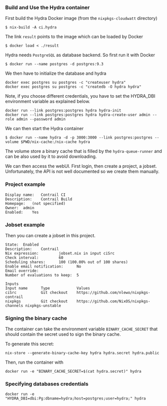 ### Build and Use the Hydra container

First build the Hydra Docker image (from the `nixpkgs-cloudwatt` directory)
```
$ nix-build -A ci.hydra
```

The link `result` points to the image which can be loaded by Docker
```
$ docker load < ./result
```

Hydra needs `PostgreSQL` as database backend. So first run it with Docker
```
$ docker run --name postgres -d postgres:9.3
```

We then have to initialize the database and hydra

```
docker exec postgres su postgres -c "createuser hydra"
docker exec postgres su postgres -c "createdb -O hydra hydra"
```

Note, if you choose different credentials, you have to set the
HYDRA_DBI environment variable as explained below.

```
docker run --link postgres:postgres hydra hydra-init
docker run --link postgres:postgres hydra hydra-create-user admin --role admin --password admin
```

We can then start the Hydra container
```
$ docker run --name hydra -d -p 3000:3000 --link postgres:postgres --volume $PWD/nix-cache:/nix-cache hydra
```

The volume store a binary cache that is filled by the
`hydra-queue-runner` and can be also used by it to avoid downloading.

We can then access the webUI. First login, then create a project, a
jobset. Unfortunately, the API is not well documented so we create
them manually.

### Project example

```
Display name: 	Contrail CI
Description: 	Contrail Build
Homepage: 	(not specified)
Owner: 	admin
Enabled: 	Yes
```

### Jobset example
Then you can create a jobset in this project.

```
State:  Enabled
Description:    Contrail
Nix expression:         jobset.nix in input ciSrc
Check interval:         60
Scheduling shares:      100 (100.00% out of 100 shares)
Enable email notification:      No
Email override:         
Number of evaluations to keep:  5

Inputs
Input name      Type            Values
ciSrc           Git checkout    https://github.com/nlewo/nixpkgs-contrail
nixpkgs         Git checkout    https://github.com/NixOS/nixpkgs-channels nixpkgs-unstable
```

### Signing the binary cache

The container can take the environment variable `BINARY_CACHE_SECRET`
that should contain the secret used to sign the binary cache.

To generate this secret:
```
nix-store --generate-binary-cache-key hydra hydra.secret hydra.public
```

Then, run the container with
```
docker run -e "BINARY_CACHE_SECRET=$(cat hydra.secret)" hydra
```

### Specifying databases credentials

```
docker run -e "HYDRA_DBI=dbi:Pg:dbname=hydra;host=postgres;user=hydra;" hydra
```
